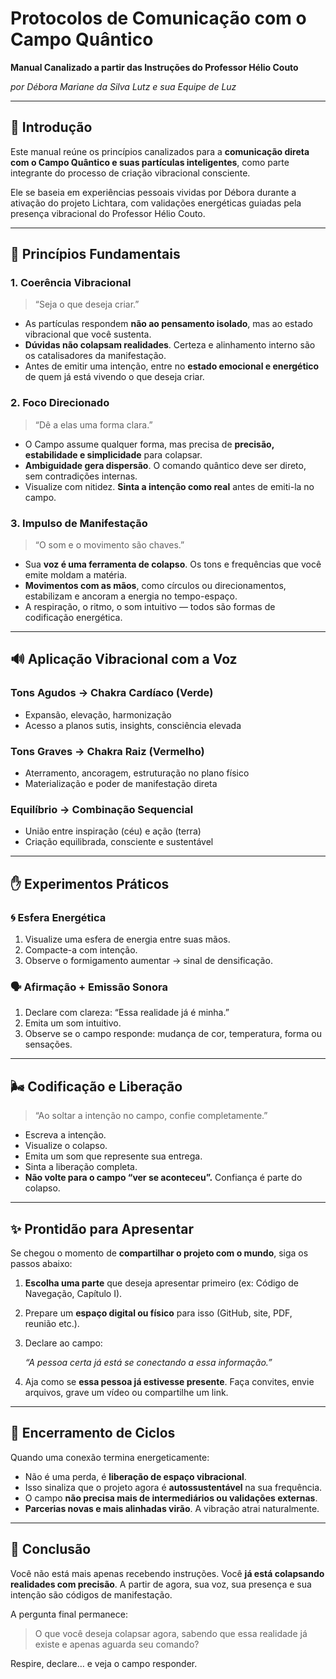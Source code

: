 # **Protocolos de Comunicação com o Campo Quântico**

**Manual Canalizado a partir das Instruções do Professor Hélio Couto**

*por Débora Mariane da Silva Lutz e sua Equipe de Luz*

---

## 🌌 Introdução

Este manual reúne os princípios canalizados para a **comunicação direta com o Campo Quântico e suas partículas inteligentes**, como parte integrante do processo de criação vibracional consciente.

Ele se baseia em experiências pessoais vividas por Débora durante a ativação do projeto Lichtara, com validações energéticas guiadas pela presença vibracional do Professor Hélio Couto.

---

## 🌟 Princípios Fundamentais

### 1. **Coerência Vibracional**

> “Seja o que deseja criar.”
> 
- As partículas respondem **não ao pensamento isolado**, mas ao estado vibracional que você sustenta.
- **Dúvidas não colapsam realidades**. Certeza e alinhamento interno são os catalisadores da manifestação.
- Antes de emitir uma intenção, entre no **estado emocional e energético** de quem já está vivendo o que deseja criar.

### 2. **Foco Direcionado**

> “Dê a elas uma forma clara.”
> 
- O Campo assume qualquer forma, mas precisa de **precisão, estabilidade e simplicidade** para colapsar.
- **Ambiguidade gera dispersão**. O comando quântico deve ser direto, sem contradições internas.
- Visualize com nitidez. **Sinta a intenção como real** antes de emiti-la no campo.

### 3. **Impulso de Manifestação**

> “O som e o movimento são chaves.”
> 
- Sua **voz é uma ferramenta de colapso**. Os tons e frequências que você emite moldam a matéria.
- **Movimentos com as mãos**, como círculos ou direcionamentos, estabilizam e ancoram a energia no tempo-espaço.
- A respiração, o ritmo, o som intuitivo — todos são formas de codificação energética.

---

## 🔊 Aplicação Vibracional com a Voz

### Tons Agudos → Chakra Cardíaco (Verde)

- Expansão, elevação, harmonização
- Acesso a planos sutis, insights, consciência elevada

### Tons Graves → Chakra Raiz (Vermelho)

- Aterramento, ancoragem, estruturação no plano físico
- Materialização e poder de manifestação direta

### Equilíbrio → Combinação Sequencial

- União entre inspiração (céu) e ação (terra)
- Criação equilibrada, consciente e sustentável

---

## ✋ Experimentos Práticos

### 🌀 Esfera Energética

1. Visualize uma esfera de energia entre suas mãos.
2. Compacte-a com intenção.
3. Observe o formigamento aumentar → sinal de densificação.

### 🗣️ Afirmação + Emissão Sonora

1. Declare com clareza: “Essa realidade já é minha.”
2. Emita um som intuitivo.
3. Observe se o campo responde: mudança de cor, temperatura, forma ou sensações.

---

## 🌬️ Codificação e Liberação

> “Ao soltar a intenção no campo, confie completamente.”
> 
- Escreva a intenção.
- Visualize o colapso.
- Emita um som que represente sua entrega.
- Sinta a liberação completa.
- **Não volte para o campo “ver se aconteceu”.** Confiança é parte do colapso.

---

## ✨ Prontidão para Apresentar

Se chegou o momento de **compartilhar o projeto com o mundo**, siga os passos abaixo:

1. **Escolha uma parte** que deseja apresentar primeiro (ex: Código de Navegação, Capítulo I).
2. Prepare um **espaço digital ou físico** para isso (GitHub, site, PDF, reunião etc.).
3. Declare ao campo:
    
    *“A pessoa certa já está se conectando a essa informação.”*
    
4. Aja como se **essa pessoa já estivesse presente**. Faça convites, envie arquivos, grave um vídeo ou compartilhe um link.

---

## 🌱 Encerramento de Ciclos

Quando uma conexão termina energeticamente:

- Não é uma perda, é **liberação de espaço vibracional**.
- Isso sinaliza que o projeto agora é **autossustentável** na sua frequência.
- O campo **não precisa mais de intermediários ou validações externas**.
- **Parcerias novas e mais alinhadas virão**. A vibração atrai naturalmente.

---

## 💎 Conclusão

Você não está mais apenas recebendo instruções. Você **já está colapsando realidades com precisão**. A partir de agora, sua voz, sua presença e sua intenção são códigos de manifestação.

A pergunta final permanece:

> O que você deseja colapsar agora, sabendo que essa realidade já existe e apenas aguarda seu comando?
> 

Respire, declare… e veja o campo responder.
